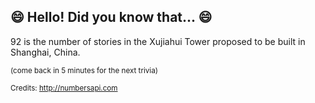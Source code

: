 ## 😄 Hello! Did you know that... 😄
92 is the number of stories in the Xujiahui Tower proposed to be built in Shanghai, China.

<sup>(come back in 5 minutes for the next trivia)</sup>


<sup>Credits: http://numbersapi.com</sup>
